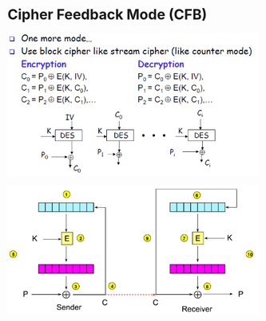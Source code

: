 # Cipher Feedback Mode \(CFB\)

![](../../.gitbook/assets/image%20%2853%29.png)

![](../../.gitbook/assets/image%20%2835%29.png)

